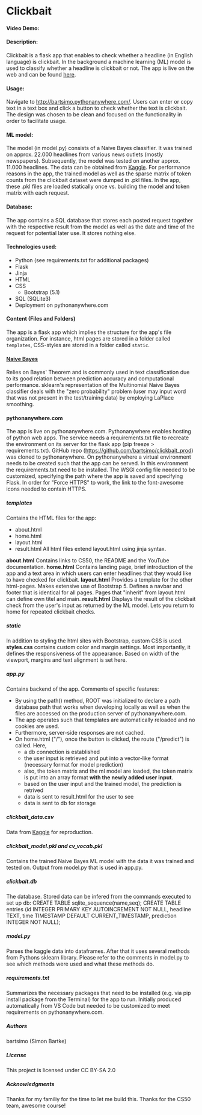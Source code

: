 # Clickbait
#### Video Demo:  <URL HERE>
#### Description:
Clickbait is a flask app that enables to check whether a headline (in English language) is clickbait. In the background a machine learning (ML) model is used to classify whether a headline is clickbait or not. The app is live on the web and can be found [here](http://bartsimo.pythonanywhere.com/).

#### Usage:
Navigate to http://bartsimo.pythonanywhere.com/.
Users can enter or copy text in a text box and click a button to check whether the text is clickbait. The design was chosen to be clean and focused on the functionality in order to facilitate usage.

#### ML model:
The model (in model.py) consists of a Naive Bayes classifier. It was trained on approx. 22.000 headlines from various news outlets (mostly newspapers). Subsequently, the model was tested on another approx. 11.000 headlines. The data can be obtained from [Kaggle](https://www.kaggle.com/datasets/amananandrai/clickbait-dataset). For performance reasons in the app, the trained model as well as the sparse matrix of token counts from the clickbait dataset were dumped in .pkl files. In the app, these .pkl files are loaded statically once vs. building the model and token matrix with each request.

#### Database:
The app contains a SQL database that stores each posted request together with the respective result from the model as well as the date and time of the request for potential later use. It stores nothing else.

#### Technologies used:
+ Python (see requirements.txt for additional packages)
+ Flask
+ Jinja
+ HTML
+ CSS
  + Bootstrap (5.1)
+ SQL (SQLite3)
+ Deployment on pythonanywhere.com

#### Content (Files and Folders)
The app is a flask app which implies the structure for the app's file organization. For instance, html pages are stored in a folder called ``templates``, CSS-styles are stored in a folder called ``static``. 

#### [Naive Bayes](https://en.wikipedia.org/wiki/Naive_Bayes_spam_filtering)
Relies on Bayes' Theorem and is commonly used in text classification due to its good relation between prediction accuracy and computational performance. sklearn's representation of the Multinomial Naive Bayes classifier deals with the "zero probability" problem (user may input word that was not present in the test/training data) by employing LaPlace smoothing. 

#### pythonanywhere.com
The app is live on pythonanywhere.com. Pythonanywhere enables hosting of python web apps. The service needs a requirements.txt file to recreate the environment on its server for the flask app (pip freeze > requirements.txt). GitHub repo (https://github.com/bartsimo/clickbait_prod) was cloned to pythonanywhere. On pythonanywhere a virtual environment needs to be created such that the app can be served. In this environment the requirements.txt need to be installed. The WSGI config file needed to be customized, specifying the path where the app is saved and specifying Flask. In order for "Force HTTPS" to work, the link to the font-awesome icons needed to contain HTTPS.

##### templates
Contains the HTML files for the app:
+ about.html
+ home.html
+ layout.html
+ result.html
All html files extend layout.html using jinja syntax.

**about.html** Contains links to CS50, the README and the YouTube documentation. 
**home.html** Contains landing page, brief introduction of the app and a text area in which users can enter headlines that they would like to have checked for clickbait.
**layout.html** Provides a template for the other html-pages. Makes extensive use of Bootstrap 5. Defines a navbar and footer that is identical for all pages. Pages that "inherit" from layout.html can define own titel and main.
**result.html** Displays the result of the clickbait check from the user's input as returned by the ML model. Lets you return to home for repeated clickbait checks.

##### static
In addition to styling the html sites with Bootstrap, custom CSS is used. 
**styles.css** contains custom color and margin settings. Most importantly, it defines the responsiveness of the appearance. Based on width of the viewport, margins and text alignment is set here.

##### app.py
Contains backend of the app. Comments of specific features:
+ By using the path() method, ROOT was initialized to declare a path database path that works when developing locally as well as when the files are accessed on the production server of pythonanywhere.com.
+ The app operates such that templates are automatically reloaded and no cookies are used.
+ Furthermore, server-side responses are not cached.
+ On home.html ("/"), once the button is clicked, the route ("/predict") is called. Here,
  + a db connection is established
  + the user input is retrieved and put into a vector-like format (necessary format for model prediction)
  + also, the token matrix and the ml model are loaded, the token matrix is put into an array format **with the newly added user input**.
  + based on the user input and the trained model, the prediction is retrived
  + data is sent to result.html for the user to see
  + data is sent to db for storage

##### clickbait_data.csv
Data from [Kaggle](https://www.kaggle.com/datasets/amananandrai/clickbait-dataset) for reproduction.

##### clickbait_model.pkl and cv_vocab.pkl
Contains the trained Naive Bayes ML model with the data it was trained and tested on. Output from model.py that is used in app.py.

##### clickbait.db
The database. Stored data can be infered from the commands executed to set up db:
CREATE TABLE sqlite_sequence(name,seq);
CREATE TABLE entries (id INTEGER PRIMARY KEY AUTOINCREMENT NOT NULL, headline TEXT, time TIMESTAMP DEFAULT CURRENT_TIMESTAMP, prediction INTEGER NOT NULL);

##### model.py
Parses the kaggle data into dataframes. After that it uses several methods from Pythons sklearn library. Please refer to the comments in model.py to see which methods were used and what these methods do.

##### requirements.txt
Summarizes the necessary packages that need to be installed (e.g. via pip install package from the Terminal) for the app to run. Initially produced automatically from VS Code but needed to be customized to meet requirements on pythonanywhere.com.

##### Authors
bartsimo (Simon Bartke)

##### License
This project is licensed under CC BY-SA 2.0

##### Acknowledgments
Thanks for my familiy for the time to let me build this. Thanks for the CS50 team, awesome course!
